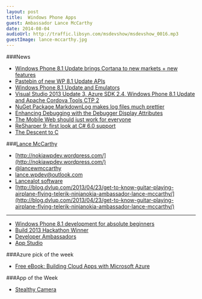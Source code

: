 ```yaml
---
layout: post
title:	Windows Phone Apps
guest: Ambassador Lance McCarthy
date: 2014-08-04
audioUrl: http://traffic.libsyn.com/msdevshow/msdevshow_0016.mp3
guestImage: lance-mccarthy.jpg
---
```


###News
 - [Windows Phone 8.1 Update brings Cortana to new markets + new features](http://blogs.windows.com/bloggingwindows/2014/07/30/windows-phone-8-1-update-brings-cortana-to-new-markets-new-features/)
 - [Pastebin of new WP 8.1 Update APIs](http://pastebin.com/QkFjediS)
 - [Windows Phone 8.1 Update and Emulators](http://www.microsoft.com/en-us/download/details.aspx?id=43719)
 - [Visual Studio 2013 Update 3, Azure SDK 2.4, Windows Phone 8.1 Update and Apache Cordova Tools CTP 2](http://blogs.msdn.com/b/somasegar/archive/2014/07/18/visual-studio-2013-update-3.aspx)
 - [NuGet Package MarkdownLog makes log files much prettier](http://www.hanselman.com/blog/NuGetPackageOfTheWeekMarkdownLogMakesLogFilesMuchPrettier.aspx)
 - [Enhancing Debugging with the Debugger Display Attributes](http://msdn.microsoft.com/en-us/library/ms228992)
 - [The Mobile Web should just work for everyone](http://blogs.msdn.com/b/ie/archive/2014/07/31/the-mobile-web-should-just-work-for-everyone.aspx)
 - [ReSharper 9: first look at C\# 6.0 support](http://blog.jetbrains.com/dotnet/2014/07/30/resharper9-first-look-at-csharp6-support/)
 - [The Descent to C](http://www.chiark.greenend.org.uk/~sgtatham/cdescent/?HN_20140803)

###[Lance McCarthy](https://www.linkedin.com/in/lancewmccarthy)
-   [http://nokiawpdev.wordpress.com/](http://nokiawpdev.wordpress.com/)
-   [@lancewmccarthy](http://twitter.com/lancewmccarthy)
-   lance.wpdev@outlook.com
-   [Lancealot software](http://www.windowsphone.com/en-US/store/publishers?publisherId=Lancelot%2BSoftware&appId=17e54074-a72d-e011-854c-00237de2db9e)
-   [http://blog.dvlup.com/2013/04/23/get-to-know-guitar-playing-airplane-flying-telerik-ninjanokia-ambassador-lance-mccarthy/](http://blog.dvlup.com/2013/04/23/get-to-know-guitar-playing-airplane-flying-telerik-ninjanokia-ambassador-lance-mccarthy/)
 ----------
 - [Windows Phone 8.1 development for absolute beginners](http://channel9.msdn.com/Series/Windows-Phone-8-1-Development-for-Absolute-Beginners)
 - [Build 2013 Hackathon Winner](http://channel9.msdn.com/posts/Build-2013-Hackathon-Winners)
 - [Developer Ambassadors](https://www.dvlup.com/ambassadors)
 - [App Studio](http://appstudio.windows.com/)

###Azure pick of the week
 - [Free eBook: Building Cloud Apps with Microsoft Azure](http://weblogs.asp.net/scottgu/free-ebook-building-cloud-apps-with-microsoft-azure)

###App of the Week
-   [Stealthy Camera](http://www.windowsphone.com/s?appid=382814e8-7309-49af-b681-fdbc5ddfa4a5)